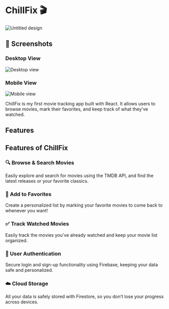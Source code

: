 # ChillFix 🎬
![Untitled design](https://github.com/user-attachments/assets/8b78b3f0-61cf-40ab-b08d-d47c11931305)

## 📸 Screenshots

### Desktop View
![Desktop view](https://github.com/user-attachments/assets/ce05fd2d-c49c-4da3-b1f0-993c18fe347c)


### Mobile View
![Mobile view](https://github.com/user-attachments/assets/bc264b4c-6a6d-40b5-8ede-91bfcf2937b7)



ChillFix is my first movie tracking app built with React. It allows users to browse movies, mark their favorites, and keep track of what they've watched.
## Features
<section class="py-16 bg-gray-50">
  <div class="max-w-6xl mx-auto text-center">
    <h2 class="text-4xl font-semibold text-gray-800 mb-8">Features of ChillFix</h2>
    <div class="grid grid-cols-1 sm:grid-cols-2 md:grid-cols-3 gap-12">
      <div class="bg-white shadow-lg rounded-lg p-6">
        <h3 class="text-xl font-medium text-green-600 mb-4">🔍 Browse & Search Movies</h3>
        <p class="text-gray-700">Easily explore and search for movies using the TMDB API, and find the latest releases or your favorite classics.</p>
      </div>
      <div class="bg-white shadow-lg rounded-lg p-6">
        <h3 class="text-xl font-medium text-green-600 mb-4">💖 Add to Favorites</h3>
        <p class="text-gray-700">Create a personalized list by marking your favorite movies to come back to whenever you want!</p>
      </div>
      <div class="bg-white shadow-lg rounded-lg p-6">
        <h3 class="text-xl font-medium text-green-600 mb-4">✅ Track Watched Movies</h3>
        <p class="text-gray-700">Easily track the movies you’ve already watched and keep your movie list organized.</p>
      </div>
      <div class="bg-white shadow-lg rounded-lg p-6">
        <h3 class="text-xl font-medium text-green-600 mb-4">🔐 User Authentication</h3>
        <p class="text-gray-700">Secure login and sign-up functionality using Firebase, keeping your data safe and personalized.</p>
      </div>
      <div class="bg-white shadow-lg rounded-lg p-6">
        <h3 class="text-xl font-medium text-green-600 mb-4">☁️ Cloud Storage</h3>
        <p class="text-gray-700">All your data is safely stored with Firestore, so you don’t lose your progress across devices.</p>
      </div>
  </div>
</section>
